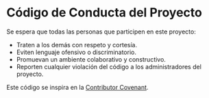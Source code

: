 # Código de Conducta del Proyecto

Se espera que todas las personas que participen en este proyecto:

- Traten a los demás con respeto y cortesía.  
- Eviten lenguaje ofensivo o discriminatorio.  
- Promuevan un ambiente colaborativo y constructivo.  
- Reporten cualquier violación del código a los administradores del proyecto.

Este código se inspira en la [Contributor Covenant](https://www.contributor-covenant.org/version/2/1/code_of_conduct/).
